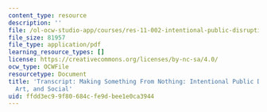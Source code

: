 ```yaml
---
content_type: resource
description: ''
file: /ol-ocw-studio-app/courses/res-11-002-intentional-public-disruptions-art-responsibility-and-pedagogy-fall-2017/ffdd3ec99f80684cfe9dbee1e0ca3944_MITRES11-002F17_Video_02_300k.pdf
file_size: 81957
file_type: application/pdf
learning_resource_types: []
license: https://creativecommons.org/licenses/by-nc-sa/4.0/
ocw_type: OCWFile
resourcetype: Document
title: 'Transcript: Making Something From Nothing: Intentional Public Disruptions,
  Art, and Social'
uid: ffdd3ec9-9f80-684c-fe9d-bee1e0ca3944
---
```

